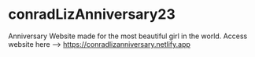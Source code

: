 # conradLizAnniversary23
 Anniversary Website made for the most beautiful girl in the world.
Access website here --> https://conradlizanniversary.netlify.app
